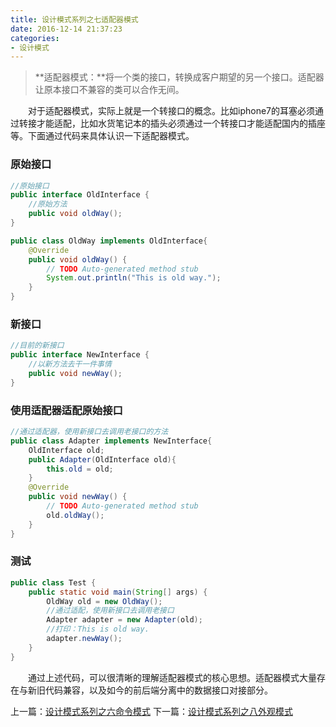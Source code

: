 ```yaml
---
title: 设计模式系列之七适配器模式
date: 2016-12-14 21:37:23
categories:
- 设计模式
---
```


> **适配器模式：**将一个类的接口，转换成客户期望的另一个接口。适配器让原本接口不兼容的类可以合作无间。

&emsp;&emsp;对于适配器模式，实际上就是一个转接口的概念。比如iphone7的耳塞必须通过转接才能适配，比如水货笔记本的插头必须通过一个转接口才能适配国内的插座等。下面通过代码来具体认识一下适配器模式。

### 原始接口
```java
//原始接口
public interface OldInterface {
	//原始方法
	public void oldWay();
}
```
```java
public class OldWay implements OldInterface{
	@Override
	public void oldWay() {
		// TODO Auto-generated method stub
		System.out.println("This is old way.");
	}
}

```

### 新接口
```java
//目前的新接口
public interface NewInterface {
	//以新方法去干一件事情
	public void newWay();
}
```

### 使用适配器适配原始接口
```java
//通过适配器，使用新接口去调用老接口的方法
public class Adapter implements NewInterface{
	OldInterface old;
	public Adapter(OldInterface old){
		this.old = old;
	}
	@Override
	public void newWay() {
		// TODO Auto-generated method stub
		old.oldWay();
	}
}
```

### 测试
```java
public class Test {
	public static void main(String[] args) {
		OldWay old = new OldWay();
		//通过适配，使用新接口去调用老接口
		Adapter adapter = new Adapter(old);
		//打印：This is old way.
		adapter.newWay();
	}
}
```

&emsp;&emsp;通过上述代码，可以很清晰的理解适配器模式的核心思想。适配器模式大量存在与新旧代码兼容，以及如今的前后端分离中的数据接口对接部分。


上一篇：<a href="http://muchstudy.com/2016/12/10/%E8%AE%BE%E8%AE%A1%E6%A8%A1%E5%BC%8F%E7%B3%BB%E5%88%97%E4%B9%8B%E5%85%AD%E5%91%BD%E4%BB%A4%E6%A8%A1%E5%BC%8F/">设计模式系列之六命令模式</a>
下一篇：<a href="http://muchstudy.com/2016/12/17/%E8%AE%BE%E8%AE%A1%E6%A8%A1%E5%BC%8F%E7%B3%BB%E5%88%97%E4%B9%8B%E5%85%AB%E5%A4%96%E8%A7%82%E6%A8%A1%E5%BC%8F/">设计模式系列之八外观模式</a>
